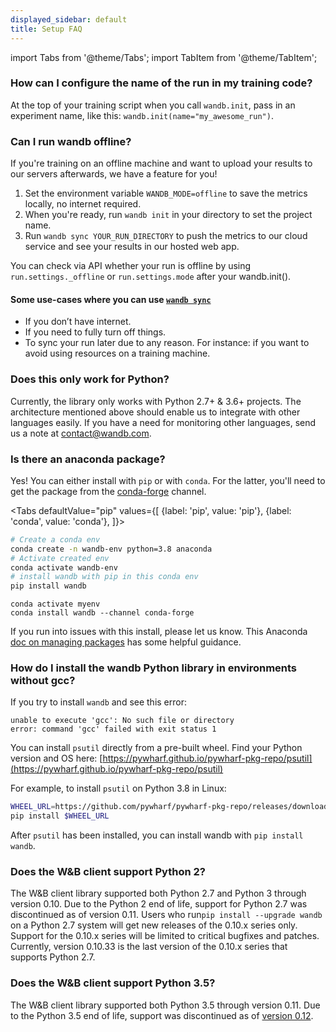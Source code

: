 ```yaml
---
displayed_sidebar: default
title: Setup FAQ
---
```

import Tabs from '@theme/Tabs';
import TabItem from '@theme/TabItem';

### How can I configure the name of the run in my training code?

At the top of your training script when you call `wandb.init`, pass in an experiment name, like this: `wandb.init(name="my_awesome_run")`.

### Can I run wandb offline?

If you're training on an offline machine and want to upload your results to our servers afterwards, we have a feature for you!

1. Set the environment variable `WANDB_MODE=offline` to save the metrics locally, no internet required.
2. When you're ready, run `wandb init` in your directory to set the project name.
3. Run `wandb sync YOUR_RUN_DIRECTORY` to push the metrics to our cloud service and see your results in our hosted web app.

You can check via API whether your run is offline by using `run.settings._offline` or `run.settings.mode` after your wandb.init().

#### Some use-cases where you can use [`wandb sync`](../../ref/cli/wandb-sync.md)

* If you don’t have internet.
* If you need to fully turn off things.
* To sync your run later due to any reason. For instance: if you want to avoid using resources on a training machine.

### Does this only work for Python?

Currently, the library only works with Python 2.7+ & 3.6+ projects. The architecture mentioned above should enable us to integrate with other languages easily. If you have a need for monitoring other languages, send us a note at [contact@wandb.com](mailto:contact@wandb.com).

### Is there an anaconda package?

Yes! You can either install with `pip` or with `conda`. For the latter, you'll need to get the package from the [conda-forge](https://conda-forge.org) channel.

<Tabs
  defaultValue="pip"
  values={[
    {label: 'pip', value: 'pip'},
    {label: 'conda', value: 'conda'},
  ]}>
  <TabItem value="pip">

```bash
# Create a conda env
conda create -n wandb-env python=3.8 anaconda
# Activate created env
conda activate wandb-env
# install wandb with pip in this conda env
pip install wandb
```

  </TabItem>
  <TabItem value="conda">

```
conda activate myenv
conda install wandb --channel conda-forge
```

  </TabItem>
</Tabs>


If you run into issues with this install, please let us know. This Anaconda [doc on managing packages](https://docs.conda.io/projects/conda/en/latest/user-guide/tasks/manage-pkgs.html) has some helpful guidance.

### How do I install the wandb Python library in environments without gcc?

If you try to install `wandb` and see this error:

```
unable to execute 'gcc': No such file or directory
error: command 'gcc' failed with exit status 1
```

You can install `psutil` directly from a pre-built wheel. Find your Python version and OS here: [https://pywharf.github.io/pywharf-pkg-repo/psutil](https://pywharf.github.io/pywharf-pkg-repo/psutil)

For example, to install `psutil` on Python 3.8 in Linux:

```bash
WHEEL_URL=https://github.com/pywharf/pywharf-pkg-repo/releases/download/psutil-5.7.0-cp38-cp38-manylinux2010_x86_64.whl/psutil-5.7.0-cp38-cp38-manylinux2010_x86_64.whl#sha256=adc36dabdff0b9a4c84821ef5ce45848f30b8a01a1d5806316e068b5fd669c6d
pip install $WHEEL_URL
```

After `psutil` has been installed, you can install wandb with `pip install wandb`.

### Does the W&B client support Python 2? <a href="#eol-python27" id="eol-python27"></a>

The W&B client library supported both Python 2.7 and Python 3 through version 0.10. Due to the Python 2 end of life, support for Python 2.7 was discontinued as of version 0.11. Users who run`pip install --upgrade wandb` on a Python 2.7 system will get new releases of the 0.10.x series only. Support for the 0.10.x series will be limited to critical bugfixes and patches. Currently, version 0.10.33 is the last version of the 0.10.x series that supports Python 2.7.

### Does the W&B client support Python 3.5? <a href="#eol-python35" id="eol-python35"></a>

The W&B client library supported both Python 3.5 through version 0.11. Due to the Python 3.5 end of life, support was discontinued as of [version 0.12](https://github.com/wandb/wandb/releases/tag/v0.12.0).
